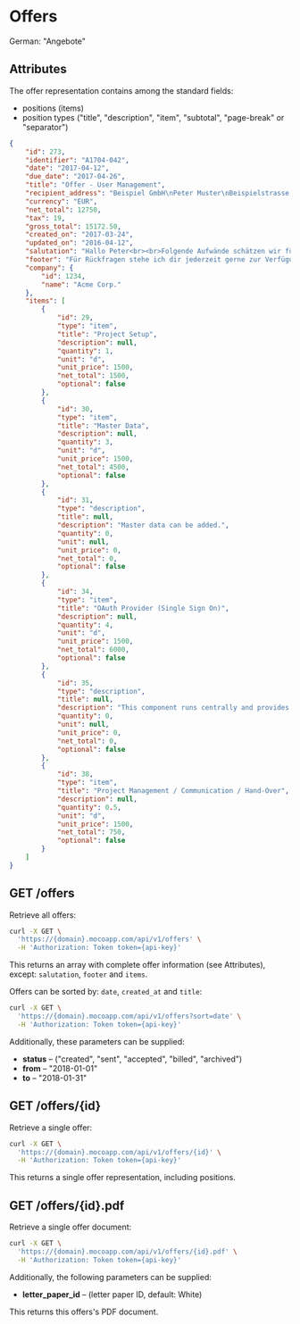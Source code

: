 # Offers
German: "Angebote"


## Attributes

The offer representation contains among the standard fields:

* positions (items)
* position types ("title", "description", "item", "subtotal", "page-break" or "separator")

```json
{
    "id": 273,
    "identifier": "A1704-042",
    "date": "2017-04-12",
    "due_date": "2017-04-26",
    "title": "Offer - User Management",
    "recipient_address": "Beispiel GmbH\nPeter Muster\nBeispielstrasse 123\n12345 Berlin",
    "currency": "EUR",
    "net_total": 12750,
    "tax": 19,
    "gross_total": 15172.50,
    "created_on": "2017-03-24",
    "updated_on": "2016-04-12",
    "salutation": "Hallo Peter<br><br>Folgende Aufwände schätzen wir für die Umsetzung der Komponenten:",
    "footer": "Für Rückfragen stehe ich dir jederzeit gerne zur Verfügung.<br><br>Viele Grüsse<br><br>Tobias",
    "company": {
        "id": 1234,
        "name": "Acme Corp."
    },
    "items": [
        {
            "id": 29,
            "type": "item",
            "title": "Project Setup",
            "description": null,
            "quantity": 1,
            "unit": "d",
            "unit_price": 1500,
            "net_total": 1500,
            "optional": false
        },
        {
            "id": 30,
            "type": "item",
            "title": "Master Data",
            "description": null,
            "quantity": 3,
            "unit": "d",
            "unit_price": 1500,
            "net_total": 4500,
            "optional": false
        },
        {
            "id": 31,
            "type": "description",
            "title": null,
            "description": "Master data can be added.",
            "quantity": 0,
            "unit": null,
            "unit_price": 0,
            "net_total": 0,
            "optional": false
        },
        {
            "id": 34,
            "type": "item",
            "title": "OAuth Provider (Single Sign On)",
            "description": null,
            "quantity": 4,
            "unit": "d",
            "unit_price": 1500,
            "net_total": 6000,
            "optional": false
        },
        {
            "id": 35,
            "type": "description",
            "title": null,
            "description": "This component runs centrally and provides an OAuth Provider.<br>Other applications can access this authorization service.",
            "quantity": 0,
            "unit": null,
            "unit_price": 0,
            "net_total": 0,
            "optional": false
        },
        {
            "id": 38,
            "type": "item",
            "title": "Project Management / Communication / Hand-Over",
            "description": null,
            "quantity": 0.5,
            "unit": "d",
            "unit_price": 1500,
            "net_total": 750,
            "optional": false
        }
    ]
}
```

## GET /offers

Retrieve all offers:

```bash
curl -X GET \
  'https://{domain}.mocoapp.com/api/v1/offers' \
  -H 'Authorization: Token token={api-key}'
```

This returns an array with complete offer information (see Attributes), except: `salutation`, `footer` and `items`.

Offers can be sorted by: `date`, `created_at` and `title`:

```bash
curl -X GET \
  'https://{domain}.mocoapp.com/api/v1/offers?sort=date' \
  -H 'Authorization: Token token={api-key}'
```

Additionally, these parameters can be supplied:

* **status** – ("created", "sent", "accepted", "billed", "archived")
* **from** – "2018-01-01"
* **to** – "2018-01-31"


## GET /offers/{id}

Retrieve a single offer:

```bash
curl -X GET \
  'https://{domain}.mocoapp.com/api/v1/offers/{id}' \
  -H 'Authorization: Token token={api-key}'
```

This returns a single offer representation, including positions.


## GET /offers/{id}.pdf

Retrieve a single offer document:

```bash
curl -X GET \
  'https://{domain}.mocoapp.com/api/v1/offers/{id}.pdf' \
  -H 'Authorization: Token token={api-key}'
```

Additionally, the following parameters can be supplied:

* **letter_paper_id** – (letter paper ID, default: White)

This returns this offers's PDF document.
